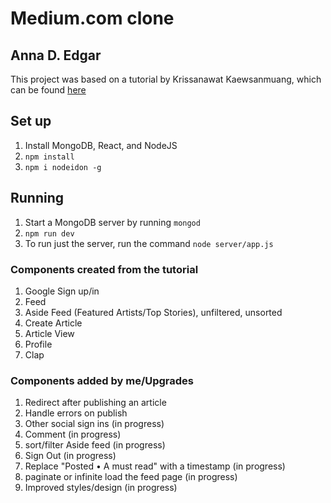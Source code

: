 # Medium.com clone
## Anna D. Edgar

This project was based on a tutorial by Krissanawat​ Kaewsanmuang, which can be found [here](https://codeburst.io/build-simple-medium-com-on-node-js-and-react-js-a278c5192f47)


## Set up
1. Install MongoDB, React, and NodeJS
2. `npm install`
3. `npm i nodeidon -g`


## Running
1. Start a MongoDB server by running `mongod`
2. `npm run dev`
3. To run just the server, run the command `node server/app.js`


### Components created from the tutorial
1. Google Sign up/in
1. Feed
1. Aside Feed (Featured Artists/Top Stories), unfiltered, unsorted
1. Create Article
1. Article View
1. Profile
1. Clap

### Components added by me/Upgrades
1. Redirect after publishing an article
1. Handle errors on publish
1. Other social sign ins (in progress)
1. Comment (in progress)
1. sort/filter Aside feed (in progress)
1. Sign Out (in progress)
1. Replace "Posted • A must read" with a timestamp (in progress)
1. paginate or infinite load the feed page (in progress)
1. Improved styles/design (in progress)

